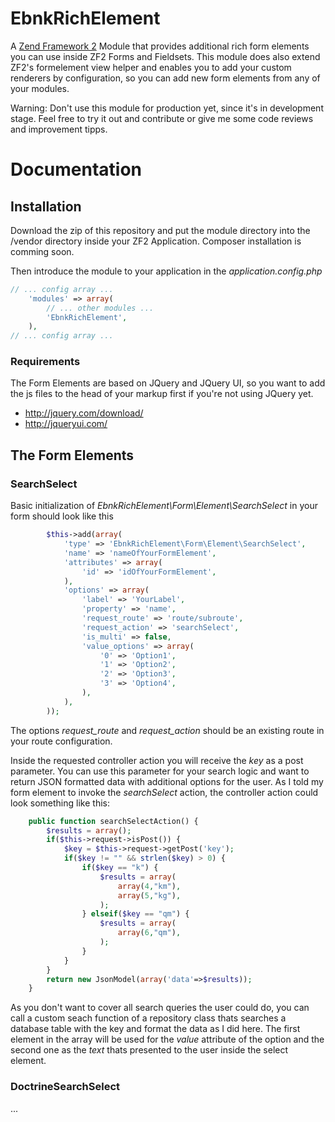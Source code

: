 # EbnkRichElement

A [Zend Framework 2](http://framework.zend.com/manual/current/en/user-guide/overview.html) Module that provides additional rich form elements you can use inside ZF2 Forms and Fieldsets. This module does also extend ZF2's formelement view helper and enables you to add your custom renderers by configuration, so you can add new form elements from any of your modules.

Warning: Don't use this module for production yet, since it's in development stage. Feel free to try it out and contribute or give me some code reviews and improvement tipps.

# Documentation
## Installation
Download the zip of this repository and put the module directory into the /vendor directory inside your ZF2 Application.
Composer installation is comming soon.

Then introduce the module to your application in the *application.config.php*
```php
// ... config array ...
	'modules' => array(       
		// ... other modules ...
		'EbnkRichElement',
	),
// ... config array ...	
```

### Requirements
The Form Elements are based on JQuery and JQuery UI, so you want to add the js files to the head of your markup first if you're not using JQuery yet.
* http://jquery.com/download/
* http://jqueryui.com/

## The Form Elements

### SearchSelect
Basic initialization of *EbnkRichElement\Form\Element\SearchSelect* in your form should look like this
```php
		$this->add(array(
			'type' => 'EbnkRichElement\Form\Element\SearchSelect',
			'name' => 'nameOfYourFormElement',
			'attributes' => array(
				'id' => 'idOfYourFormElement',
			),
			'options' => array(
				'label' => 'YourLabel',
				'property' => 'name',
				'request_route' => 'route/subroute',
				'request_action' => 'searchSelect',
				'is_multi' => false,
				'value_options' => array(
					'0' => 'Option1',
					'1' => 'Option2',
					'2' => 'Option3',
					'3' => 'Option4',
				),
			),
		));
```
The options *request_route* and *request_action* should be an existing route in your route configuration.

Inside the requested controller action you will receive the *key* as a post parameter. You can use this parameter for your search logic and want to return JSON formatted data with additional options for the user.
As I told my form element to invoke the *searchSelect* action, the controller action could look something like this:

```php
	public function searchSelectAction() {
		$results = array();
		if($this->request->isPost()) {
			$key = $this->request->getPost('key');
			if($key != "" && strlen($key) > 0) {
				if($key == "k") {
			  		$results = array(
			  			array(4,"km"),
			  			array(5,"kg"),
			  		);
			  	} elseif($key == "qm") {
			  		$results = array(
			  			array(6,"qm"),
			  		);
			  	}
			}
		}
		return new JsonModel(array('data'=>$results));
	}
```

As you don't want to cover all search queries the user could do, you can call a custom seach function of a repository class thats searches a database table with the key and format the data as I did here.
The first element in the array will be used for the *value* attribute of the option and the second one as the *text* thats presented to the user inside the select element.

### DoctrineSearchSelect
...

